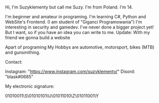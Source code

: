Hi, I'm Suzyklementy but call me Suzy. 
I'm from Poland.
I'm 14.

I'm beginner and amateur in  programing.
I'm learning C#, Python and WebSite's Frontend. (I am student of "Giganci Programowania")
I'm interesting in security and gamedev.
I've never done a bigger project yet! But I want, so if you have an idea you can write to me.
Update: With my friend we gonna build a website

Apart of programing My Hobbys are automotive, motorsport, bikes (MTB) and gunsmithing.

Contact:

Instagram: "https://www.instagram.com/suzyklementy/"
Disord: "blask#0685"

My electronic signature:

01010011\S\01010101\U\01011010\Z\01011001\Y
